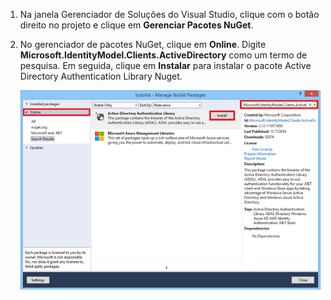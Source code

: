 ﻿1. Na janela Gerenciador de Soluções do Visual Studio, clique com o botão direito no projeto e clique em **Gerenciar Pacotes NuGet**.

2. No gerenciador de pacotes NuGet, clique em **Online**. Digite **Microsoft.IdentityModel.Clients.ActiveDirectory** como um termo de pesquisa. Em seguida, clique em **Instalar** para instalar o pacote Active Directory Authentication Library Nuget. 

   ![](./media/mobile-services-dotnet-adal-install-nuget/mobile-services-adal-nuget-package.png)

<!--HONumber=42-->
